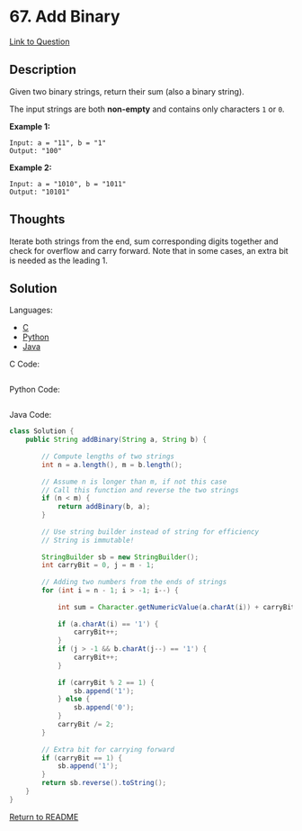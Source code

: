 # 67. Add Binary
[Link to Question](https://leetcode.com/problems/add-binary/)

## Description

Given two binary strings, return their sum (also a binary string).

The input strings are both **non-empty** and contains only characters `1` or `0`.

**Example 1:**

```
Input: a = "11", b = "1"
Output: "100"
```

**Example 2:**

```
Input: a = "1010", b = "1011"
Output: "10101"
```

## Thoughts

Iterate both strings from the end, sum corresponding digits together and check for overflow and carry forward. Note that in some cases, an extra bit is needed as the leading 1.



## Solution

Languages:

- [C](#C)
- [Python](#python)
- [Java](#java)

<div id="C"></div>C Code:

```C

```

<div id="python"></div>Python Code:

```python

```

<div id="java"></div>Java Code:

```java
class Solution {
    public String addBinary(String a, String b) {
    
        // Compute lengths of two strings
        int n = a.length(), m = b.length();
        
        // Assume n is longer than m, if not this case
        // Call this function and reverse the two strings
        if (n < m) {
            return addBinary(b, a);
        }
        
        // Use string builder instead of string for efficiency
        // String is immutable!
        
        StringBuilder sb = new StringBuilder();
        int carryBit = 0, j = m - 1;
        
        // Adding two numbers from the ends of strings
        for (int i = n - 1; i > -1; i--) {
            
            int sum = Character.getNumericValue(a.charAt(i)) + carryBit;
            
            if (a.charAt(i) == '1') {
                carryBit++;
            }
            if (j > -1 && b.charAt(j--) == '1') {
                carryBit++;
            }
            
            if (carryBit % 2 == 1) {
                sb.append('1');
            } else {
                sb.append('0');
            }
            carryBit /= 2;
        }
        
        // Extra bit for carrying forward
        if (carryBit == 1) {
            sb.append('1');
        }
        return sb.reverse().toString();
    }
}
```

[Return to README](./../README.md)
